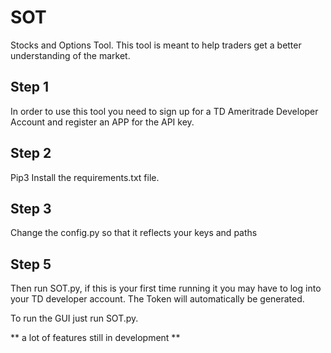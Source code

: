 # SOT
Stocks and Options Tool. This tool is meant to help traders get a better understanding of the market.

## Step 1
  In order to use this tool you need to sign up for a TD Ameritrade Developer Account and register an APP for the API key.

## Step 2
  Pip3 Install the requirements.txt file.

## Step 3 
  Change the config.py so that it reflects your keys and paths

## Step 5
  Then run SOT.py, if this is your first time running it you may have to log into your TD developer account. The Token will automatically be generated. 


To run the GUI just run SOT.py.

** a lot of features still in development **
